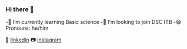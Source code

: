 ### Hi there 👋


 -🌱 I’m currently learning Basic science
 -👯 I’m looking to join DSC ITB
 -😄 Pronouns: he/him


👔 [linkedin][linkedin]
📷 [instagram][instagram]


[linkedin]: https://linkedin.com/in/farrel-rouw-655b331b8/
[instagram]: https://instagram.com/frl.mpr
